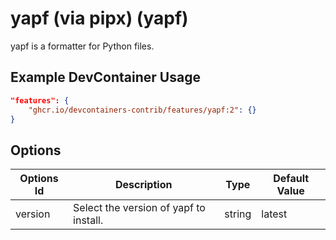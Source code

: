 
# yapf (via pipx) (yapf)

yapf is a formatter for Python files.

## Example DevContainer Usage

```json
"features": {
    "ghcr.io/devcontainers-contrib/features/yapf:2": {}
}
```

## Options

| Options Id | Description | Type | Default Value |
|-----|-----|-----|-----|
| version | Select the version of yapf to install. | string | latest |


